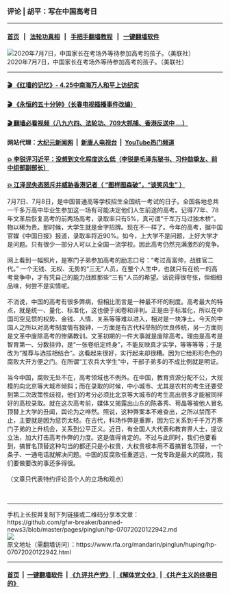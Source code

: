 ### 评论 | 胡平：写在中国高考日
------------------------

#### [首页](https://github.com/gfw-breaker/banned-news3/blob/master/README.md) &nbsp;&nbsp;|&nbsp;&nbsp; [法轮功真相](https://github.com/begood0513/basic/blob/master/README.md)  &nbsp;&nbsp;|&nbsp;&nbsp; [手把手翻墙教程](https://github.com/gfw-breaker/guides/wiki)  &nbsp;&nbsp;|&nbsp;&nbsp; [一键翻墙软件](https://github.com/gfw-breaker/nogfw/blob/master/README.md)  



<div id="headerimg">
 <img alt="2020年7月7日，中国家长在考场外等待参加高考的孩子。（美联社）" src="https://www.rfa.org/mandarin/pinglun/huping/hp-07072020122942.html/AP_20189299783609.jpg/@@images/48d39263-f726-4265-bfcd-bf3f380ce42d.jpeg" title="2020年7月7日，中国家长在考场外等待参加高考的孩子。（美联社）"/>
 <div id="headerimgcontents">
  <div id="headerimgcaption">
   <span>
    2020年7月7日，中国家长在考场外等待参加高考的孩子。（美联社）
   </span>
   <!-- zoomattribute -->
  </div>
  <!-- headerimgcaption -->
 </div>
 <!-- headerimagecontents -->
</div>

<hr/>


#### [ 🎬  《红墙的记忆》- 4.25中南海万人和平上访纪实](http://141.164.39.94:10000/videos/legend/425.html)

#### [ 🎬  《永恒的五十分钟》（长春电视插播事件改编） ](http://141.164.39.94:10000/videos/news/ComingForYou-2.html)

#### [ 🎬  翻墙必看视频（八九六四、法轮功、709大抓捕、香港反送中 ...）](https://github.com/gfw-breaker/links/blob/master/banned.md)

#### 网站代理：[大纪元新闻网](http://167.172.10.89:10080/gb/) &nbsp;|&nbsp; [新唐人电视台](http://167.172.10.89:8808/gb/) &nbsp;|&nbsp; [YouTube热门频道](http://158.247.203.241/youtube.html)

#### [ 💥 李锐评习近平：没想到文化程度这么低（李锐是毛泽东秘书、习仲勋挚友、前中组部副部长）](http://141.164.39.94:10000/videos/res/Communist/lirui-xi.html)

#### [ 💥 江泽民失态怒斥并威胁香港记者（ “图样图森破”，“谈笑风生” ）](http://141.164.39.94:10000/videos/res/realjzm/naive.html)

<div id="storytext">
 <div>
  <div class="slot_header">
  </div>
 </div>
 <p>
  7月7日、7月8日，是中国普通高等学校招生全国统一考试的日子。全国各地总共一千多万高中毕业生参加这一场有可能决定他们人生前途的高考。记得77年、78年文革后恢复高考的前两场高考，录取率只有5%，真可谓“千军万马过独木桥”。物以稀为贵。那时候，大学生就是金字招牌。现在不一样了。今年的高考，据中国官媒《中国日报》报道，录取率将近90%。如今，上大学不是问题，上好大学才是问题。只有很少一部分人可以上全国一流学校。因此高考仍然充满激烈的竞争。
  <br/>
  <br/>
  网上看到一幅照片，是寒门子弟参加高考的励志口号：“考过高富帅，战胜官二代。” 一个无钱、无权、无势的“三无”人员，在整个人生中，也就只有在统一的高考竞争中，才有凭自己的能力战胜那些“三有”人员的希望。话说得很夸张，但细细品味，何尝不是实情呢。
  <br/>
  <br/>
  不消说，中国的高考有很多弊病，但相比而言是一种最不坏的制度。高考最大的特点，就是统一、量化、标准化，这也便于阅卷和评判。正是由于标准化，所以在中国司空见惯的权势、金钱、人情、关系等等难以进入，相对是一块净土。今天的中国人之所以对高考制度情有独钟，一方面是有古代科举制的优良传统，另一方面则是文革中废除高考的惨痛教训。文革初期的一件大事就是废除高考。理由是高考是智育第一、分数挂帅，是“一张卷纸定终身”，不能反映真才实学，等等等等；于是改为“推荐与选拔相结合”。这看起来很好，实行起来却很糟。因为它给形形色色的腐败大开方便之门。在所谓“工农兵大学生”中，干部子弟多的不成比例就是明证。
  <br/>
  <br/>
  当今中国，腐败无处不在，高考领域也不例外。在中国，教育资源分配不公，大规模的向北京等大城市倾斜；而在录取的时候，中小城市、尤其是农村的考生还要受到第二次政策性歧视，他们的考分必须比北京等大城市的考生高出很多才能被同样好的高校录取。就在这次高考前，媒体又揭露出山东的陈春秀、苟晶等被他人冒名顶替上大学的丑闻，舆论为之哗然。照说，这种弊案本不难查出，之所以禁而不止，主要就是因为惩罚太轻。在古代，科场作弊是重罪，因为它关系到千千万万寒门子弟的上升机会，关系到公平正义。近日，有全国人大代表和教育界人士，提议立法，加大打击高考作弊的力度。这是值得肯定的。不过与此同时，我们也要看到，搞冒名顶替这种勾当的都还只是小权贵，大权贵根本用不着搞冒名顶替，一个条子、一通电话就解决问题。中国的反腐败任重道远，一党专政是最大的腐败，我们要做要改的事还多得很。
  <br/>
  <br/>
  （文章只代表特约评论员个人的立场和观点）
  <br/>
  <br/>
  <br/>
 </p>
</div>

<hr/>
手机上长按并复制下列链接或二维码分享本文章：<br/>
https://github.com/gfw-breaker/banned-news3/blob/master/pages/pinglun/hp-07072020122942.md <br/>
<a href='https://github.com/gfw-breaker/banned-news3/blob/master/pages/pinglun/hp-07072020122942.md'><img src='https://github.com/gfw-breaker/banned-news3/blob/master/pages/pinglun/hp-07072020122942.md.png'/></a> <br/>
原文地址（需翻墙访问）：https://www.rfa.org/mandarin/pinglun/huping/hp-07072020122942.html


------------------------
#### [首页](https://github.com/gfw-breaker/banned-news3/blob/master/README.md) &nbsp;|&nbsp; [一键翻墙软件](https://github.com/gfw-breaker/nogfw/blob/master/README.md) &nbsp;| [《九评共产党》](https://github.com/gfw-breaker/9ping.md/blob/master/README.md#九评之一评共产党是什么) | [《解体党文化》](https://github.com/gfw-breaker/jtdwh.md/blob/master/README.md) | [《共产主义的终极目的》](https://github.com/gfw-breaker/gczydzjmd.md/blob/master/README.md)


<img src='http://gfw-breaker.win/banned-news3/pages/pinglun/hp-07072020122942.md' width='0px' height='0px'/>